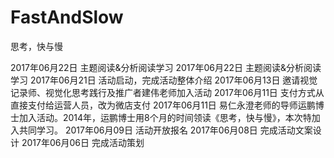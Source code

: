 # FastAndSlow
思考，快与慢

2017年06月22日 主题阅读&分析阅读学习
2017年06月22日 主题阅读&分析阅读学习
2017年06月21日 活动启动，完成活动整体介绍
2017年06月13日 邀请视觉记录师、视觉化思考践行及推广者建伟老师加入活动
2017年06月11日 支付方式从直接支付给运营人员，改为微店支付
2017年06月11日 易仁永澄老师的导师运鹏博士加入活动。2014年，运鹏博士用8个月的时间领读《思考，快与慢》，本次特加入共同学习。
2017年06月09日 活动开放报名
2017年06月08日 完成活动文案设计
2017年06月06日 完成活动策划
